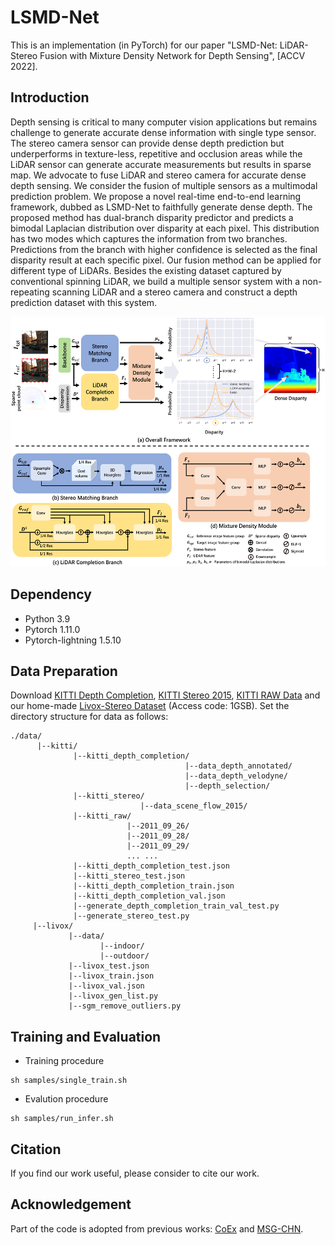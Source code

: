 # LSMD-Net
This is an implementation (in PyTorch) for our paper "LSMD-Net: LiDAR-Stereo Fusion with Mixture Density Network for Depth Sensing", [ACCV 2022].

## Introduction
Depth sensing is critical to many computer vision applications but remains challenge to generate accurate dense information with single type sensor. The stereo camera sensor can provide dense depth prediction but underperforms in texture-less, repetitive and occlusion areas while the LiDAR sensor can generate accurate measurements but results in sparse map. We advocate to fuse LiDAR and stereo camera for accurate dense depth sensing. We consider the fusion of multiple sensors as a multimodal prediction problem. We propose a novel real-time end-to-end learning framework, dubbed as LSMD-Net to faithfully generate dense depth. The proposed method has dual-branch disparity predictor and predicts a bimodal Laplacian distribution over disparity at each pixel. This distribution has two modes which captures the information from two branches. Predictions from the branch with higher confidence is selected as the final disparity result at each specific pixel. Our fusion method can be applied for different type of LiDARs. Besides the existing dataset captured by conventional spinning LiDAR, we build a multiple sensor system with a non-repeating scanning LiDAR and a stereo camera and construct a depth prediction dataset with this system. 

<p align="center">
  <img src="./figs/overview.png" alt="photo not available" height=400>
</p>

## Dependency
- Python 3.9
- Pytorch 1.11.0
- Pytorch-lightning 1.5.10

## Data Preparation
Download [KITTI Depth Completion](http://www.cvlibs.net/datasets/kitti/eval_depth.php?benchmark=depth_completion), [KITTI Stereo 2015](http://www.cvlibs.net/datasets/kitti/eval_scene_flow.php?benchmark=stereo), [KITTI RAW Data](https://www.cvlibs.net/datasets/kitti/raw_data.php) and our home-made [Livox-Stereo Dataset](https://pan.baidu.com/s/1EKopyRLRtJ-BhbLm5CmI0w) (Access code: 1GSB). Set the directory structure for data as follows:

```
./data/
      |--kitti/
              |--kitti_depth_completion/
                                       |--data_depth_annotated/
                                       |--data_depth_velodyne/
                                       |--depth_selection/                                    
              |--kitti_stereo/
                             |--data_scene_flow_2015/
              |--kitti_raw/
                          |--2011_09_26/
                          |--2011_09_28/
                          |--2011_09_29/
                          ... ...
              |--kitti_depth_completion_test.json
              |--kitti_stereo_test.json
              |--kitti_depth_completion_train.json
              |--kitti_depth_completion_val.json
              |--generate_depth_completion_train_val_test.py
              |--generate_stereo_test.py
     |--livox/
             |--data/
                    |--indoor/
                    |--outdoor/
             |--livox_test.json
             |--livox_train.json
             |--livox_val.json
             |--livox_gen_list.py
             |--sgm_remove_outliers.py           
```

## Training and Evaluation
* Training procedure
```
sh samples/single_train.sh
```
* Evalution procedure
```
sh samples/run_infer.sh
```

## Citation
If you find our work useful, please consider to cite our work.

## Acknowledgement
Part of the code is adopted from previous works: [CoEx](https://github.com/antabangun/coex) and [MSG-CHN](https://github.com/anglixjtu/msg_chn_wacv20).
